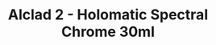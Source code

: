 ---
layout: product
title: "Alclad 2 - Holomatic Spectral Chrome 30ml"
price: "TBA" 
desc: "Metalizer boja"
img_path: "/assets/img/ALC205.jpg"
brand: "N/A"
available: false
special_offer: false
new: false
soon: false
cat: "040000"
subcat: "040300"
subsubcat: "0N/A"
sifra: "ALC205"
popular: false
---